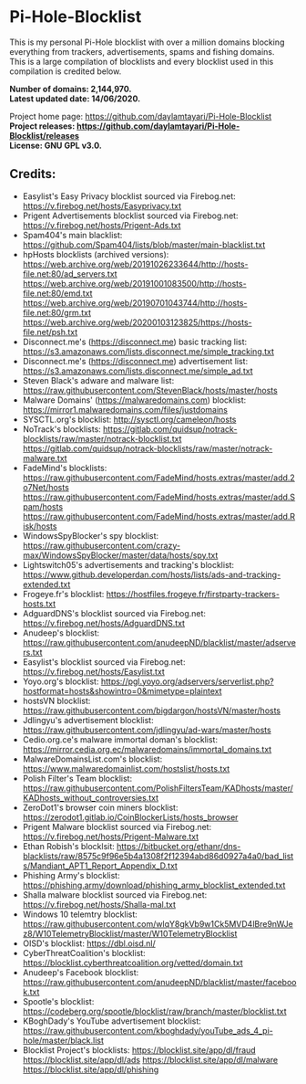# Pi-Hole-Blocklist
  
This is my personal Pi-Hole blocklist with over a million domains blocking everything from trackers, advertisements, spams and fishing domains.    
This is a large compilation of blocklists and every blocklist used in this compilation is credited below.
  
**Number of domains: 2,144,970.**  
**Latest updated date: 14/06/2020.**  
  
Project home page: https://github.com/daylamtayari/Pi-Hole-Blocklist  
**Project releases: https://github.com/daylamtayari/Pi-Hole-Blocklist/releases**  
**License: GNU GPL v3.0.**
  
  
## Credits: 
  
- Easylist's Easy Privacy blocklist sourced via Firebog.net: https://v.firebog.net/hosts/Easyprivacy.txt
- Prigent Advertisements blocklist sourced via Firebog.net: https://v.firebog.net/hosts/Prigent-Ads.txt
- Spam404's main blacklist: https://github.com/Spam404/lists/blob/master/main-blacklist.txt
- hpHosts blocklists (archived versions): https://web.archive.org/web/20191026233644/http://hosts-file.net:80/ad_servers.txt https://web.archive.org/web/20191001083500/http://hosts-file.net:80/emd.txt https://web.archive.org/web/20190701043744/http://hosts-file.net:80/grm.txt https://web.archive.org/web/20200103123825/https://hosts-file.net/psh.txt
- Disconnect.me's (https://disconnect.me) basic tracking list: https://s3.amazonaws.com/lists.disconnect.me/simple_tracking.txt
- Disconnect.me's (https://disconnect.me) advertisement list: https://s3.amazonaws.com/lists.disconnect.me/simple_ad.txt
- Steven Black's adware and malware list: https://raw.githubusercontent.com/StevenBlack/hosts/master/hosts
- Malware Domains' (https://malwaredomains.com) blocklist: https://mirror1.malwaredomains.com/files/justdomains
- SYSCTL.org's blocklist: http://sysctl.org/cameleon/hosts
- NoTrack's blocklists: https://gitlab.com/quidsup/notrack-blocklists/raw/master/notrack-blocklist.txt https://gitlab.com/quidsup/notrack-blocklists/raw/master/notrack-malware.txt
- FadeMind's blocklists: https://raw.githubusercontent.com/FadeMind/hosts.extras/master/add.2o7Net/hosts https://raw.githubusercontent.com/FadeMind/hosts.extras/master/add.Spam/hosts https://raw.githubusercontent.com/FadeMind/hosts.extras/master/add.Risk/hosts
- WindowsSpyBlocker's spy blocklist: https://raw.githubusercontent.com/crazy-max/WindowsSpyBlocker/master/data/hosts/spy.txt
- Lightswitch05's advertisements and tracking's blocklist: https://www.github.developerdan.com/hosts/lists/ads-and-tracking-extended.txt
- Frogeye.fr's blocklist: https://hostfiles.frogeye.fr/firstparty-trackers-hosts.txt
- AdguardDNS's blocklist sourced via Firebog.net: https://v.firebog.net/hosts/AdguardDNS.txt
- Anudeep's blocklist: https://raw.githubusercontent.com/anudeepND/blacklist/master/adservers.txt
- Easylist's blocklist sourced via Firebog.net: https://v.firebog.net/hosts/Easylist.txt
- Yoyo.org's blocklist: https://pgl.yoyo.org/adservers/serverlist.php?hostformat=hosts&showintro=0&mimetype=plaintext
- hostsVN blocklist: https://raw.githubusercontent.com/bigdargon/hostsVN/master/hosts
- Jdlingyu's advertisement blocklist: https://raw.githubusercontent.com/jdlingyu/ad-wars/master/hosts
- Cedio.org.ce's malware immortal doman's blocklist: https://mirror.cedia.org.ec/malwaredomains/immortal_domains.txt
- MalwareDomainsList.com's blocklist: https://www.malwaredomainlist.com/hostslist/hosts.txt
- Polish Filter's Team blocklist: https://raw.githubusercontent.com/PolishFiltersTeam/KADhosts/master/KADhosts_without_controversies.txt
- ZeroDot1's browser coin miners blocklist: https://zerodot1.gitlab.io/CoinBlockerLists/hosts_browser
- Prigent Malware blocklist sourced via Firebog.net: https://v.firebog.net/hosts/Prigent-Malware.txt
- Ethan Robish's blocklsit: https://bitbucket.org/ethanr/dns-blacklists/raw/8575c9f96e5b4a1308f2f12394abd86d0927a4a0/bad_lists/Mandiant_APT1_Report_Appendix_D.txt
- Phishing Army's blocklist: https://phishing.army/download/phishing_army_blocklist_extended.txt
- Shalla malware blocklist sourced via Firebog.net: https://v.firebog.net/hosts/Shalla-mal.txt
- Windows 10 telemtry blocklist: https://raw.githubusercontent.com/wlqY8gkVb9w1Ck5MVD4lBre9nWJez8/W10TelemetryBlocklist/master/W10TelemetryBlocklist
- OISD's blocklist: https://dbl.oisd.nl/
- CyberThreatCoalition's blocklist: https://blocklist.cyberthreatcoalition.org/vetted/domain.txt
- Anudeep's Facebook blocklist: https://raw.githubusercontent.com/anudeepND/blacklist/master/facebook.txt
- Spootle's blocklist: https://codeberg.org/spootle/blocklist/raw/branch/master/blocklist.txt
- KBoghDady's YouTube advertisement blocklist: https://raw.githubusercontent.com/kboghdady/youTube_ads_4_pi-hole/master/black.list
- Blocklist Project's blocklists: https://blocklist.site/app/dl/fraud https://blocklist.site/app/dl/ads https://blocklist.site/app/dl/malware https://blocklist.site/app/dl/phishing
